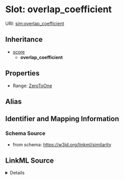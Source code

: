 # Slot: overlap_coefficient

URI: [sim:overlap_coefficient](https://w3id.org/linkml/similarity/overlap_coefficient)




## Inheritance

* [score](score.md)
    * **overlap_coefficient**







## Properties

* Range: [ZeroToOne](ZeroToOne.md)






## Alias




## Identifier and Mapping Information







### Schema Source


* from schema: https://w3id.org/linkml/similarity




## LinkML Source

<details>
```yaml
name: overlap_coefficient
from_schema: https://w3id.org/linkml/similarity
rank: 1000
is_a: score
alias: overlap_coefficient
range: ZeroToOne

```
</details>